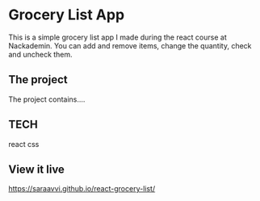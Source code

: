 # Grocery List App
This is a simple grocery list app I made during the react course at Nackademin. 
You can add and remove items, change the quantity, check and uncheck them.

## The project 
The project contains....

## TECH
react
css


## View it live
https://saraavvi.github.io/react-grocery-list/

